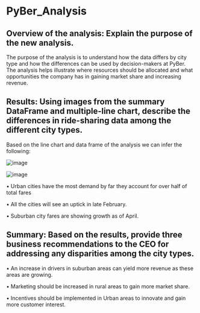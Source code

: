 # PyBer_Analysis

## Overview of the analysis: Explain the purpose of the new analysis.

The purpose of the analysis is to understand how the data differs by city type and how the differences can be used by decision-makers at PyBer. The analysis helps illustrate where resources should be allocated and what opportunities the company has in gaining market share and increasing revenue.

## Results: Using images from the summary DataFrame and multiple-line chart, describe the differences in ride-sharing data among the different city types.

Based on the line chart and data frame of the analysis we can infer the following:


![image](https://user-images.githubusercontent.com/110510718/190242577-a4e3096b-0219-4c1a-be9c-f37f5d5b3582.png)

![image](https://user-images.githubusercontent.com/110510718/190242595-b308f75a-5ab8-482d-a2ac-93df380c5d9f.png)



•	Urban cities have the most demand by far they account for over half of total fares

•	All the cities will see an uptick in late February. 

•	Suburban city fares are showing growth as of April.

 
 

## Summary: Based on the results, provide three business recommendations to the CEO for addressing any disparities among the city types.

•	An increase in drivers in suburban areas can yield more revenue as these areas are growing. 

•	Marketing should be increased in rural areas to gain more market share.

•	Incentives should be implemented in Urban areas to innovate and gain more customer interest.
